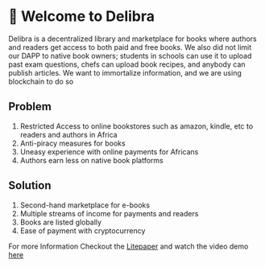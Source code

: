 # 👋 Welcome to Delibra

Delibra is a decentralized library and marketplace for books where authors and readers get access to both paid and free books. We also did not limit our DAPP to native book owners; students in schools can use it to upload past exam questions, chefs can upload book recipes, and anybody can publish articles. We want to immortalize information, and we are using blockchain to do so



## &#x20;Problem

1. Restricted Access to online bookstores such as amazon, kindle, etc  to readers and authors in Africa
2. Anti-piracy measures for books
3. Uneasy experience with online payments for Africans
4. Authors earn less on native book platforms&#x20;

## Solution

1. Second-hand marketplace for e-books
2. Multiple streams of income for payments and readers
3. Books are listed globally
4. Ease of payment with cryptocurrency


For more Information Checkout the 
[Litepaper](https://khadijah-wuraola-amusat.gitbook.io/delibra/) and watch the video demo [here](https://www.youtube.com/watch?v=12fZxIIbaBE) 
